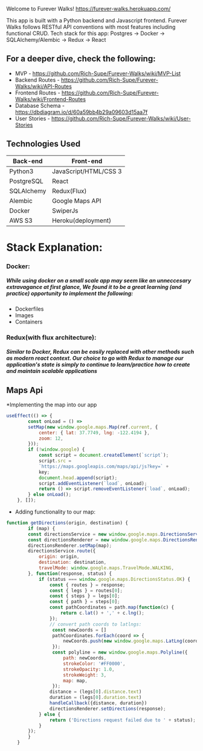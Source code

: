 Welcome to Furever Walks!
https://furever-walks.herokuapp.com/

This app is built with a Python backend and Javascript frontend.
Furever Walks follows RESTful API conventions with most features including functional CRUD.
Tech stack for this app: Postgres -> Docker -> SQLAlchemy/Alembic -> Redux -> React

## For a deeper dive, check the following:
  * MVP - https://github.com/Rich-Supe/Furever-Walks/wiki/MVP-List
  * Backend Routes - https://github.com/Rich-Supe/Furever-Walks/wiki/API-Routes
  * Frontend Routes - https://github.com/Rich-Supe/Furever-Walks/wiki/Frontend-Routes
  * Database Schema - https://dbdiagram.io/d/60a59bb4b29a09603d15aa7f
  * User Stories - https://github.com/Rich-Supe/Furever-Walks/wiki/User-Stories
  
 ## Technologies Used

| Back-end    | Front-end |
| ---      | ---       |
| Python3 | JavaScript/HTML/CSS 3  |
| PostgreSQL     | React |
| SQLAlchemy |   Redux(Flux)    |
| Alembic | Google Maps API |
| Docker | SwiperJs |
| AWS S3 |  Heroku(deployment)  |

# Stack Explanation:

### Docker: 
##### While using docker on a small scale app may seem like an unneccesary extravagance at first glance, We found it to be a great learning (and practice) opportunity to implement the following:
* Dockerfiles
* Images
* Containers

### Redux(with flux architecture): 
##### Similar to Docker, Redux can be easily replaced with other methods such as modern react context. Our choice to go with Redux to manage our application's state is simply to continue to learn/practice how to create and maintain scalable applications

## Maps Api
*Implementing the map into our app
```javascript
useEffect(() => {
        const onLoad = () =>
        setMap(new window.google.maps.Map(ref.current, {
            center: { lat: 37.7749, lng: -122.4194 },
            zoom: 12,
        }));
        if (!window.google) {
            const script = document.createElement(`script`);
            script.src =
            `https://maps.googleapis.com/maps/api/js?key=` +
            key;
            document.head.append(script);
            script.addEventListener(`load`, onLoad);
            return () => script.removeEventListener(`load`, onLoad);
        } else onLoad();
    }, []);
```
* Adding functionality to our map:
```javascript
function getDirections(origin, destination) {
        if (map) {
        const directionsService = new window.google.maps.DirectionsService();
        const directionsRenderer = new window.google.maps.DirectionsRenderer();
        directionsRenderer.setMap(map);
        directionsService.route({
            origin: origin,
            destination: destination,
            travelMode: window.google.maps.TravelMode.WALKING,
        }, function(response, status) {
            if (status === window.google.maps.DirectionsStatus.OK) {
                const { routes } = response;
                const { legs } = routes[0];
                const { steps } = legs[0];
                const { path } = steps[0];
                const pathCoordinates = path.map(function(c) {
                    return c.lat() + ',' + c.lng();
                });
                // convert path coords to latlngs:
                 const newCoords = []
                 pathCoordinates.forEach(coord => {
                     newCoords.push(new window.google.maps.LatLng(coord));
                 });
                 const polyline = new window.google.maps.Polyline({
                     path: newCoords,
                     strokeColor: '#FF0000',
                     strokeOpacity: 1.0,
                     strokeWeight: 3,
                     map: map,
                 });
                distance = (legs[0].distance.text)
                duration = (legs[0].duration.text)
                handleCallback({distance, duration})
                directionsRenderer.setDirections(response);
            } else {
                return ('Directions request failed due to ' + status);
            }
        });
        }
    }
